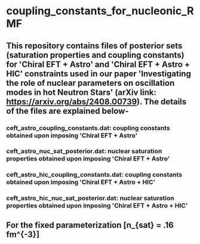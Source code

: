 # coupling_constants_for_nucleonic_RMF
## This repository contains files of posterior sets (saturation properties and coupling constants) for 'Chiral EFT + Astro' and 'Chiral EFT + Astro + HIC' constraints used in our paper 'Investigating the role of nuclear parameters on oscillation modes in hot Neutron Stars' (arXiv link: https://arxiv.org/abs/2408.00739). The details of the files are explained below-
### ceft_astro_coupling_constants.dat: coupling constants obtained upon imposing 'Chiral EFT + Astro'
### ceft_astro_nuc_sat_posterior.dat: nuclear saturation properties obtained upon imposing 'Chiral EFT + Astro'
### ceft_astro_hic_coupling_constants.dat: coupling constants obtained upon imposing 'Chiral EFT + Astro + HIC'
### ceft_astro_hic_nuc_sat_posterior.dat: nuclear saturation properties obtained upon imposing 'Chiral EFT + Astro + HIC'

## For the fixed parameterization [n_{sat} = .16 fm^{-3}]
